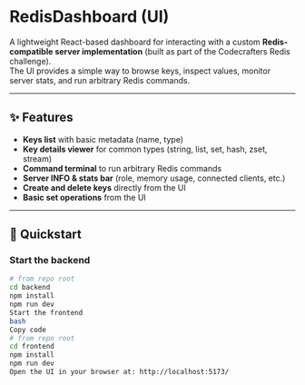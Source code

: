 # RedisDashboard (UI)

A lightweight React-based dashboard for interacting with a custom **Redis-compatible server implementation** (built as part of the Codecrafters Redis challenge).  
The UI provides a simple way to browse keys, inspect values, monitor server stats, and run arbitrary Redis commands.

---

## ✨ Features
-  **Keys list** with basic metadata (name, type)  
-  **Key details viewer** for common types (string, list, set, hash, zset, stream)  
-  **Command terminal** to run arbitrary Redis commands  
-  **Server INFO & stats bar** (role, memory usage, connected clients, etc.)  
-  **Create and delete keys** directly from the UI  
-  **Basic set operations** from the UI  

---

## 🚀 Quickstart

### Start the backend
```bash
# from repo root
cd backend
npm install
npm run dev
Start the frontend
bash
Copy code
# from repo root
cd frontend
npm install
npm run dev
Open the UI in your browser at: http://localhost:5173/
